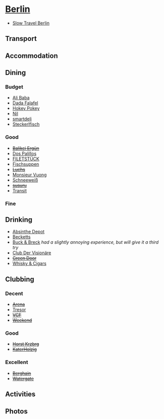 # [Berlin](http://en.wikipedia.org/wiki/Berlin)

* [Slow Travel Berlin](http://www.slowtravelberlin.com/)

## Transport

## Accommodation

## Dining

### Budget

* [Ali Baba](http://libanesischerimbissfriedrichshain.u-city.org)
* [Dada Falafel](http://www.dadafalafel.de/falafel.html)
* [Hokey Pokey](http://www.hokey-pokey.de)
* [Nil](http://www.nil-imbiss.de/en/index.html)
* [smartdeli](http://www.smartdeli.org)
* [Steckerlfisch](http://steckerlfisch.com/)

### Good

* ~~[Balikci Ergün](https://www.facebook.com/pages/Balikci-Ergun/136665353098631)~~
* [Dos Palillos](http://www.dospalillos.com/home.php?rest=2&lang=en)
* [FILETSTÜCK](http://www.filetstueck-berlin.de)
* [Fischsuppen](https://www.facebook.com/Fischschuppen)
* ~~[Luchs](http://www.lux-eleven.com/restaurant--bar/restaurant-luchs)~~
* [Monsieur Vuong](http://www.monsieurvuong.de)
* [Schneeweiß](http://www.schneeweiss-berlin.de/schneeweiss.html)
* ~~[susuru](http://www.susuru.de)~~
* [Transit](http://www.transit-restaurants.com)

### Fine

## Drinking

* [Absinthe Depot](http://www.erstesabsinthdepotberlin.de)
* [Becketts](http://www.becketts-kopf.de)
* [Buck & Breck](http://buckandbreck.com) _had a slightly annoying experience, but will give it a third try_
* [Club Der Visionäre](http://clubdervisionaere.com)
* ~~[Green Door](http://greendoor.de)~~
* [Whisky & Cigars](http://whisky-cigars.de)

## Clubbing

### Decent

* ~~[Arena](http://www.arena-club.de/)~~
* [Tresor](http://tresorberlin.com/)
* ~~[VCF](http://www.residentadvisor.net/club-detail.aspx?id=8007)~~
* ~~[Weekend](http://www.week-end-berlin.de/)~~

### Good

* ~~[Horst Krzbrg](http://www.horst-krzbrg.de)~~
* ~~[KaterHolzig](http://www.katerholzig.de/)~~

### Excellent

* ~~[Berghain](http://berghain.de/)~~
* ~~[Watergate](http://www.water-gate.de/)~~

## Activities

## Photos
